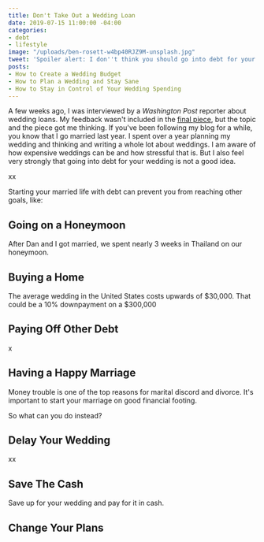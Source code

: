 ```yaml
---
title: Don't Take Out a Wedding Loan
date: 2019-07-15 11:00:00 -04:00
categories:
- debt
- lifestyle
image: "/uploads/ben-rosett-w4bp40RJZ9M-unsplash.jpg"
tweet: 'Spoiler alert: I don''t think you should go into debt for your wedding.'
posts:
- How to Create a Wedding Budget
- How to Plan a Wedding and Stay Sane
- How to Stay in Control of Your Wedding Spending
---
```


A few weeks ago, I was interviewed by a *Washington Post* reporter about wedding loans. My feedback wasn't included in the [final piece](https://www.washingtonpost.com/business/2019/06/19/married-debt-couples-are-taking-out-loans-pay-their-weddings/?noredirect=on&utm_term=.2e57f929ec82), but the topic and the piece got me thinking. If you've been following my blog for a while, you know that I go married last year. I spent over a year planning my wedding and thinking and writing a whole lot about weddings. I am aware of how expensive weddings can be and how stressful that is. But I also feel very strongly that going into debt for your wedding is not a good idea.

xx

Starting your married life with debt can prevent you from reaching other goals, like:

## Going on a Honeymoon

After Dan and I got married, we spent nearly 3 weeks in Thailand on our honeymoon.

## Buying a Home

The average wedding in the United States costs upwards of $30,000. That could be a 10% downpayment on a $300,000

## Paying Off Other Debt

x

## Having a Happy Marriage

Money trouble is one of the top reasons for marital discord and divorce. It's important to start your marriage on good financial footing.

So what can you do instead?

## Delay Your Wedding

xx

## Save The Cash

Save up for your wedding and pay for it in cash. 

## Change Your Plans